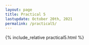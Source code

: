 ```yaml
---
layout: page
title: Practical 5
lastupdate: October 20th, 2021
permalink: /practical5/
---
```


{% include_relative practical5.html %}
